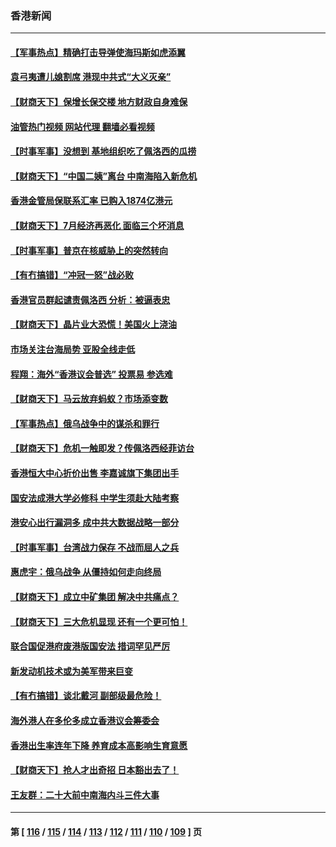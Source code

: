 ### 香港新闻
---
#### [【军事热点】精确打击导弹使海玛斯如虎添翼](../../pages/ncid1349362/n13798351.md?08100445) 
#### [袁弓夷遭儿媳割席 港现中共式“大义灭亲”](../../pages/ncid1349362/n13798585.md?08100445) 
#### [【财商天下】保增长保交楼 地方财政自身难保](../../pages/ncid1349362/n13798346.md?08100445) 
#### [油管热门视频 网站代理 翻墙必看视频](http://209.222.30.114:81/youtube.html?08100445)
#### [【时事军事】没想到 基地组织吃了佩洛西的瓜捞](../../pages/ncid1349362/n13797112.md?08100445) 
#### [【财商天下】“中国二姨”离台 中南海陷入新危机](../../pages/ncid1349362/n13796698.md?08100445) 
#### [香港金管局保联系汇率 已购入1874亿港元](../../pages/ncid1349362/n13796058.md?08100445) 
#### [【财商天下】7月经济再恶化 面临三个坏消息](../../pages/ncid1349362/n13795821.md?08100445) 
#### [【时事军事】普京在核威胁上的突然转向](../../pages/ncid1349362/n13795291.md?08100445) 
#### [【有冇搞错】“冲冠一怒”战必败](../../pages/ncid1349362/n13795285.md?08100445) 
#### [香港官员群起谴责佩洛西 分析：被逼表忠](../../pages/ncid1349362/n13795260.md?08100445) 
#### [【财商天下】晶片业大恐慌！美国火上浇油](../../pages/ncid1349362/n13794888.md?08100445) 
#### [市场关注台海局势 亚股全线走低](../../pages/ncid1349362/n13794444.md?08100445) 
#### [程翔：海外“香港议会普选” 投票易 参选难](../../pages/ncid1349362/n13794180.md?08100445) 
#### [【财商天下】马云放弃蚂蚁？市场添变数](../../pages/ncid1349362/n13794043.md?08100445) 
#### [【军事热点】俄乌战争中的谋杀和罪行](../../pages/ncid1349362/n13794020.md?08100445) 
#### [【财商天下】危机一触即发？传佩洛西经菲访台](../../pages/ncid1349362/n13793484.md?08100445) 
#### [香港恒大中心折价出售 李嘉诚旗下集团出手](../../pages/ncid1349362/n13793468.md?08100445) 
#### [国安法成港大学必修科 中学生须赴大陆考察](../../pages/ncid1349362/n13793389.md?08100445) 
#### [港安心出行漏洞多 成中共大数据战略一部分](../../pages/ncid1349362/n13793044.md?08100445) 
#### [【时事军事】台湾战力保存 不战而屈人之兵](../../pages/ncid1349362/n13792389.md?08100445) 
#### [惠虎宇：俄乌战争 从僵持如何走向终局](../../pages/ncid1349362/n13792139.md?08100445) 
#### [【财商天下】成立中矿集团 解决中共痛点？](../../pages/ncid1349362/n13791867.md?08100445) 
#### [【财商天下】三大危机显现 还有一个更可怕！](../../pages/ncid1349362/n13791120.md?08100445) 
#### [联合国促港府废港版国安法 措词罕见严厉](../../pages/ncid1349362/n13790942.md?08100445) 
#### [新发动机技术或为美军带来巨变](../../pages/ncid1349362/n13790662.md?08100445) 
#### [【有冇搞错】谈北戴河 副部级最危险！](../../pages/ncid1349362/n13790376.md?08100445) 
#### [海外港人在多伦多成立香港议会筹委会](../../pages/ncid1349362/n13790347.md?08100445) 
#### [香港出生率连年下降 养育成本高影响生育意愿](../../pages/ncid1349362/n13790511.md?08100445) 
#### [【财商天下】抢人才出奇招 日本豁出去了！](../../pages/ncid1349362/n13790342.md?08100445) 
#### [王友群：二十大前中南海内斗三件大事](../../pages/ncid1349362/n13789729.md?08100445) 

---
#### 第 [ [116](./116.md?08100445) / [115](./115.md?08100445) / [114](./114.md?08100445) / [113](./113.md?08100445) / [112](./112.md?08100445) / [111](./111.md?08100445) / [110](./110.md?08100445) / [109](./109.md?08100445) ] 页

